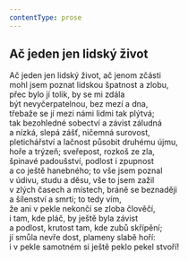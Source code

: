 ```yaml
---
contentType: prose
---
```


## Ač jeden jen lidský život

Ač jeden jen lidský život, ač jenom zčásti  
mohl jsem poznat lidskou špatnost a zlobu,  
přec bylo jí tolik, by se mi zdála  
být nevyčerpatelnou, bez mezí a dna,  
třebaže se jí mezi námi lidmi tak plýtvá;  
tak bezohledné sobectví a závist záludná  
a nízká, slepá zášť, ničemná surovost,  
pletichářství a lačnost působit druhému újmu,  
hoře a trýzeň; sveřepost, rozkoš ze zla,  
špinavé padoušství, podlost i zpupnost  
a co ještě hanebného; to vše jsem poznal  
v údivu, studu a děsu, vše to jsem zažil  
v zlých časech a místech, bráně se beznaději  
a šílenství a smrti; to tedy vím,  
že ani v pekle nekončí se zloba člověčí,  
i tam, kde pláč, by ještě byla závist  
a podlost, krutost tam, kde zubů skřípění;  
jí smůla nevře dost, plameny slabě hoří:  
i v pekle samotném si ještě peklo pekel stvoří!
